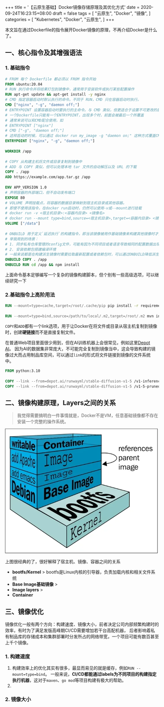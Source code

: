 +++
title = '【云原生基础】Docker镜像存储原理及其优化方式'
date = 2020-09-24T16:23:15+08:00
draft = false
tags = [
    "云原生",
    "Docker",
    "镜像",
]
categories = [
    "Kubernetes",
    "Docker",
    "云原生",
]
+++

本文旨在通过Dockerfile的指令展开Docker镜像的原理，不再介绍Docker是什么了。

## 一、核心指令及其增强语法

### 1. 基础指令

```dockerfile
# FROM 每个 Dockerfile 都必须以 FROM 指令开始
FROM ubuntu:20.04
# RUN 执行命令并将结果打包到镜像中，通常用于安装软件或执行某些配置操作
RUN apt-get update && apt-get install -y nginx
# CMD 指定容器启动时默认执行的命令。不同于 RUN，CMD 只在容器启动时执行。
CMD ["nginx", "-g", "daemon off;"]
# ENTRYPOINT 设置容器启动时要执行的主命令。与 CMD 类似，但更适合于设置不可更改的启动命令。
# 一个Dockerfile只能有一个ENTRYPOINT，出现多个时，前面会被最后一个所覆盖
# 通常来说可以和CMD配合使用，如
# ENTRYPOINT ["nginx"]
# CMD ["-g", "daemon off;"]
# 这样启动的时候，可以通过 docker run my_image -g "daemon on;" 这种方式覆盖CMD同时保留默认启动参数的效果
ENTRYPOINT ["nginx", "-g", "daemon off;"]

WORKDIR /app

# COPY 从构建主机将文件或目录复制到镜像中
# ADD 与 COPY 类似，但可以处理本地 tar 文件的自动解压以及 URL 的下载
COPY . /app
ADD https://example.com/app.tar.gz /app

ENV APP_VERSION 1.0
# 声明容器的外部端口，但不自动发布端口
EXPOSE 80
# VOLUME 声明挂载点，将容器的数据目录映射到宿主机目录或其他容器。
# 即使不使用该指令，在docker run启动时，仍然可以使用-v或--mount进行挂载
# docker run -v <宿主机目录>:<容器内目录> <镜像名>
# docker run --mount type=bind,source=<宿主机目录>,target=<容器内目录> <镜像名>
VOLUME ["/data"]

# ONBUILD 用于定义`延迟执行`的构建指令，即当该镜像被用作基础镜像来构建其他镜像时才会执行。一般情况下，它不会在构建当前镜像时触发。
# 举我用到的场景：
# 1. 同步私有仓库管理的config文件，可能有因为不同项目或者语言导致相同的配置数据出现异构
# 2. 安装依赖包搭建编译环境
# 一般来说都是在构建派生镜像时需要拉取最新配置或者依赖包时，可以通过ONBUILD降低派生镜像Dockerfile的复杂度
ONBUILD COPY . /app
ONBUILD RUN cd /app && npm install
```
上面命令基本足够编写一个复杂的镜像构建脚本，但个别有一些高级选项，可以继续研究一下

### 2.基础指令上高阶用法

```dockerfile
RUN --mount=type=cache,target=/root/.cache/pip pip install -r requirements.txt

RUN --mount=type=bind,source=/path/to/local/.m2,target=/root/.m2 mvn install
```

`COPY`和`ADD`都有一个link选项，用于让Docker在将文件或目录从宿主机复制到镜像时，创建**硬链接**而不是直接复制文件。

在普通Web项目里面很少用到，但在AI训练机器上会很常见，例如这里[Depot AI](https://depot.dev/blog/depot-ai)。
因为AI的数据集非常庞大，不可能完全复制到镜像当中，这会导致构建的镜像过大而占用制品库空间，可以通过`link`的形式将文件链接到镜像的文件系统中。

```dockerfile
FROM python:3.10

COPY --link --from=depot.ai/runwayml/stable-diffusion-v1-5 /v1-inference.yaml .
COPY --link --from=depot.ai/runwayml/stable-diffusion-v1-5 /v1-5-pruned.ckpt .
```

## 二、镜像构建原理，Layers之间的关系

> 我觉得需要搞明白一件事情就是，Docker不是VM，任意基础镜像都不存在安装一个完整的操作系统。

![docker-image.png](../images/Docker-image.jpg)

<!--more-->

上图很经典的了，很好解释了宿主机、镜像、容器之间的关系

- **bootfs/Kernel** > bootfs是Linux内核的引导器，负责加载内核和相关文件系统
- **Base Image基础镜像** >
- **Image layers** >
- **Container**


## 三、镜像优化

镜像优化一般有两个方向：构建速度、镜像大小，前者决定公司内部频繁构建时的效率，有时为了满足发版高峰期CI/CD需要增加若干台高配机器，
后者影响着私有制品库的存储成本和集群部署时分发所占的网络带宽，一个项目可能有数百甚至上千个镜像。

### 1. 构建速度
1. 构建效率上的优化其实有很多，最显而易见的就是缓存，例如`RUN --mount=type=bind`。 
一般来说，**CI/CD都能通过labels为不同项目的构建指定执行机器**，这对于`maven`、`go mod`等项目构建有极大的帮助。
2. 


### 2. 镜像大小
